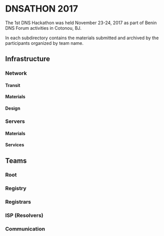 # DNSATHON 2017 #

The 1st DNS Hackathon was held November 23-24, 2017 as part of Benin DNS Forum activities in Cotonou, BJ. 

In each subdirectory contains the materials submitted and archived by the participants organized by team name.

## Infrastructure ##

### Network ###

#### Transit ####

#### Materials #####

#### Design ####


### Servers ###

#### Materials ####

#### Services ####


## Teams ##

### Root ####

### Registry ###

### Registrars ###

### ISP (Resolvers) ###

### Communication ###
